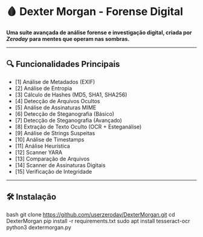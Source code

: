 # 🩸 Dexter Morgan - Forense Digital

**Uma suíte avançada de análise forense e investigação digital, criada por *Zeroday* para mentes que operam nas sombras.**

---

## 🔍 Funcionalidades Principais

- [1] Análise de Metadados (EXIF)
- [2] Análise de Entropia
- [3] Cálculo de Hashes (MD5, SHA1, SHA256)
- [4] Detecção de Arquivos Ocultos
- [5] Análise de Assinaturas MIME
- [6] Detecção de Steganografia (Básico)
- [7] Detecção de Steganografia (Avançado)
- [8] Extração de Texto Oculto (OCR + Esteganálise)
- [9] Análise de Strings Suspeitas
- [10] Análise de Timestamps
- [11] Análise Heurística
- [12] Scanner YARA
- [13] Comparação de Arquivos
- [14] Scanner de Assinaturas Digitais
- [15] Verificação de Integridade

---

## 🛠️ Instalação

bash
git clone https://github.com/userzeroday/DexterMorgan.git
cd DexterMorgan
pip install -r requirements.txt
sudo apt install tesseract-ocr
python3 dextermorgan.py
